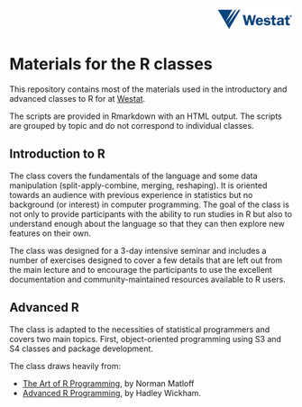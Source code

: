 <p align="right">
<img src ="logo.png">
</p>

# Materials for the R classes 

This repository contains most of the materials used in the introductory and
advanced classes to R for at [Westat](https://www.westat.com/). 

The scripts are provided in Rmarkdown with an HTML output. The scripts are
grouped by topic and do not correspond to individual classes.

## Introduction to R 

The class covers the fundamentals of the language and some data manipulation
(split-apply-combine, merging, reshaping). It is oriented towards an audience
with previous experience in statistics but no background (or interest) in
computer programming. The goal of the class is not only to provide participants
with the ability to run studies in R but also to understand enough about the
language so that they can then explore new features on their own. 

The class was designed for a 3-day intensive seminar and includes a number of
exercises designed to cover a few details that are left out from the main
lecture and to encourage the participants to use the excellent documentation and
community-maintained resources available to R users.

## Advanced R

The class is adapted to the necessities of statistical programmers and covers
two main topics. First, object-oriented programming using S3 and S4 classes and
package development.

The class draws heavily from: 

- [The Art of R Programming](http://www.amazon.com/Art-Programming-Statistical-Software-Design/dp/1593273843/), by Norman Matloff
- [Advanced R Programming](http://www.amazon.com/Advanced-Chapman-Hall-CRC-Series/dp/1466586966), by Hadley Wickham. 
